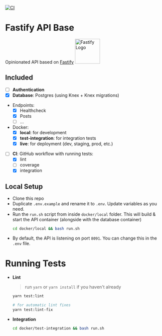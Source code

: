 [![CI](https://github.com/iniva/fastify-api-base/actions/workflows/ci.yml/badge.svg)](https://github.com/iniva/fastify-api-base/actions/workflows/ci.yml)

# Fastify API Base
Opinionated API based on [Fastify](https://www.fastify.io) <img src="https://www.fastify.io/images/fastify-logo-inverted.2180cc6b1919d47a.png" width="80" alt="Fastify Logo" />

## Included
- [ ] **Authentication**
- [x] **Database**: Postgres (using Knex + Knex migrations)
- Endpoints:
  - [x] Healthcheck
  - [x] Posts
  - [ ] ...
- Docker:
  - [x] **local**: for development
  - [x] **test-integration**: for integration tests
  - [x] **live**: for deployment (dev, staging, prod, etc.)
- [ ] **CI**: GitHub workflow with running tests:
  - [x] lint
  - [ ] coverage
  - [x] integration

## Local Setup
- Clone this repo
- Duplicate `.env.example` and rename it to `.env`. Update variables as you need.
- Run the `run.sh` script from inside `docker/local` folder. This will build & start the API container (alongside with the database container)
  ```sh
  cd docker/local && bash run.sh
  ```
- By default, the API is listening on port `8091`. You can change this in the `.env` file.

# Running Tests
- **Lint**
  > run `yarn` or `yarn install` if you haven't already
  ```sh
  yarn test:lint

  # for automatic lint fixes
  yarn test:lint-fix
  ```
- **Integration**
  ```sh
  cd docker/test-integration && bash run.sh
  ```
